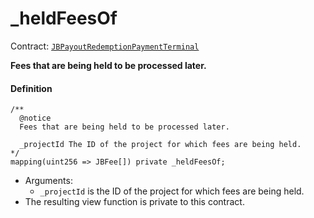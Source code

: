 # _heldFeesOf

Contract: [`JBPayoutRedemptionPaymentTerminal`](/dev/api/contracts/or-abstract/jbpayoutredemptionpaymentterminal/README.md)​‌

**Fees that are being held to be processed later.** 

#### Definition

```
/**
  @notice
  Fees that are being held to be processed later.

  _projectId The ID of the project for which fees are being held.
*/
mapping(uint256 => JBFee[]) private _heldFeesOf;
```

* Arguments:
  * `_projectId` is the ID of the project for which fees are being held.
* The resulting view function is private to this contract.
